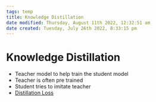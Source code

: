 ```yaml
---
tags: temp
title: Knowledge Distillation
date modified: Thursday, August 11th 2022, 12:32:51 am
date created: Tuesday, July 26th 2022, 8:33:15 pm
---
```


# Knowledge Distillation
- Teacher model to help train the student model
- Teacher is often pre trained
- Student tries to imitate teacher
- [Distillation Loss](Distillation%20Loss.md)

